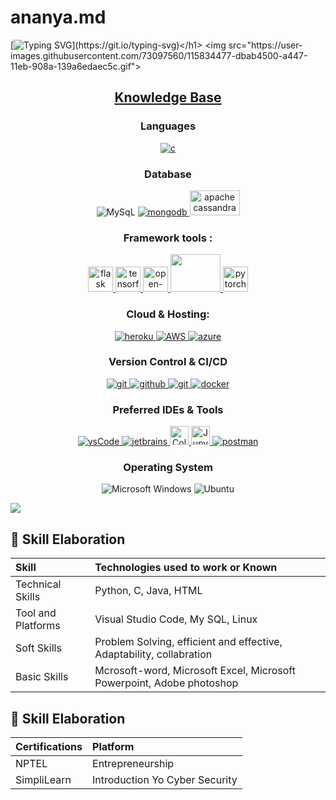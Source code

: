 # ananya.md
[![Typing SVG](https://readme-typing-svg.herokuapp.com?font=Architects+Daughter&color=7AF79A&size=30&lines=It's+Ananya!;I'm+a+BCA+Student;a+passion+for+technology,)](https://git.io/typing-svg)</h1> 
 <img src="https://user-images.githubusercontent.com/73097560/115834477-dbab4500-a447-11eb-908a-139a6edaec5c.gif">
 
 <h2 align="center"><u><b>Knowledge Base</b></u></h2>
 
 <h3 align="center">Languages</h3>
<p align="center">
  <a href="https://https://www.python.org//" target="_blank"> 
    <img src="https://img.shields.io/badge/Python-3776AB?style=for-the-badge&logo=python&logoColor=white"
      alt="c"/>
  </a>

  </a>
  <!--   <a href="https://www.w3.org/html/" target="_blank"> 
    <img src="https://img.shields.io/badge/html-E34F26.svg?style=for-the-badge&logo=html5&logoColor=white"
      alt="html5"/> 
  </a>
  <a href="https://www.w3schools.com/css/" target="_blank">
    <img src="https://img.shields.io/badge/css-1572B6.svg?style=for-the-badge&logo=css3&logoColor=white"
      alt="css3"/> -->
</p>
  
  <h3 align="center">Database</h3>
<p align="center">
  
  <a target="_blank"> 
    <img src="https://img.shields.io/badge/MySQL-00000F?style=for-the-badge&logo=mysql&logoColor=white"
      alt="MySqL"/>
  </a>

  <a href="https://www.mongodb.com/" target="_blank"> 
    <img src="https://img.shields.io/badge/mongodb-47A248.svg?style=for-the-badge&logo=mongodb&logoColor=white"
      alt="mongodb"/> 
</a>
  
  <a href="https://cassandra.apache.org/" target="_blank"> 
    <img src="https://www.vectorlogo.zone/logos/apache_cassandra/apache_cassandra-ar21.svg" width="80" height="40"
      alt="apache cassandra"> 
</a>

</p>

<h3 align="center">Framework tools :</h3>
<p align="center"> 
 
  <a href="https://flask.palletsprojects.com/" target="_blank"> 
     <img src="https://www.vectorlogo.zone/logos/pocoo_flask/pocoo_flask-icon.svg" alt="flask" width="40" height="40">
  </a>
  
  <a href="https://scikit-learn.org/" target="_blank"> 
    <img src="https://upload.wikimedia.org/wikipedia/commons/0/05/Scikit_learn_logo_small.svg" alt="tensorfscikit-learn" width="40" height="40">
  </a>
  
  <a href="https://opencv.org/" target="_blank"> 
    <img src="https://www.vectorlogo.zone/logos/opencv/opencv-icon.svg" alt="open-cv" width="40" height="40">
  </a>
  
  
  
  <a href="https://www.tensorflow.org" target="_blank"> 
    <img src="https://www.vectorlogo.zone/logos/tensorflow/tensorflow-ar21.svg" width="80" height="60">
  </a>
  
<a href="https://pytorch.org/" target="_blank"> 
  <img src="https://www.vectorlogo.zone/logos/pytorch/pytorch-icon.svg" alt="pytorch" width="40" height="40">
  </a>
  
</p>

<h3 align="center">Cloud & Hosting:</h3>
<p align="center">
   <a href="https://heroku.com" target="_blank"> 
    <img src="https://img.shields.io/badge/heroku-430098.svg?style=for-the-badge&logo=heroku&logoColor=white"
      alt="heroku"/> 
  </a> 
  
   </a>
  <a href="https://aws.amazon.com/" target="_blank">
    <img src="https://img.shields.io/badge/Amazon_AWS-232F3E?style=for-the-badge&logo=amazon-aws&logoColor=white" alt="AWS"/>
  </a>
  
  <a href="https://azure.microsoft.com/en-in/" target="_blank">
    <img  src="https://img.shields.io/badge/Azure-0078D4?style=for-the-badge&logo=microsoftazure&logoColor=white" alt="azure"/> 
  </a>
  
</p>


<h3 align="center">Version Control & CI/CD</h3>
<p align="center">
  <a href="https://git-scm.com/" target="_blank">
    <img src="https://img.shields.io/badge/git-F05032.svg?style=for-the-badge&logo=git&logoColor=white"
      alt="git"/>
  </a>
  <a href="https://github.com/ELanza-48" target="_blank">
    <img src="https://img.shields.io/badge/github-181717.svg?style=for-the-badge&logo=github&logoColor=white" alt="github" />
  </a>
  <a href="https://gitlab.com/Elanza-48" target="_blank">
    <img src="https://img.shields.io/badge/gitlab-181717.svg?style=for-the-badge&logo=gitlab&logoColor=white"
      alt="git"/>
  </a>
    <a href="https://www.docker.com/" target="_blank">
    <img src="https://img.shields.io/badge/docker-2496ED.svg?style=for-the-badge&logo=docker&logoColor=white"
      alt="docker"/>
  </a>
  
</p>

<h3 align="center">Preferred IDEs  & Tools</h3>
<p align="center"> 
 
  <a href="https://code.visualstudio.com/" target="_blank">
    <img src="https://img.shields.io/badge/vscode-007ACC.svg?style=for-the-badge&logo=visualstudiocode&logoColor=white" alt="vsCode"/> 
  </a>
  <a href="https://www.jetbrains.com/" target="_blank">
    <img src="https://img.shields.io/badge/jetbrains%20IDE-000000.svg?style=for-the-badge&logo=jetbrains&logoColor=white" alt="jetbrains" />
  </a>
  <a href="https://colab.research.google.com/" target="_blank"> 
    <img src="https://img.shields.io/badge/Colab-00b56a.svg?logo=google-colab&logoColor=white" height="30" alt="Colab"/>
  </a>
  
  <a href="https://www.anaconda.com/" target="_blank"> 
    <img src="https://img.shields.io/badge/Jupyter%20-%23F37626.svg?logo=Jupyter&logoColor=white" alt="Jupyter" height="30"/>
  </a>
  
   <a href="https://postman.com" target="_blank"> 
    <img src="https://img.shields.io/badge/postman-FF6C37.svg?style=for-the-badge&logo=postman&logoColor=white" alt="postman"/>
  </a>
</p>


<h3 align="center">Operating System</h3>
<p align="center"> 
 
  <a  target="_blank">
    <img src="https://img.shields.io/badge/Windows-0078D6?style=for-the-badge&logo=windows&logoColor=white" alt="Microsoft Windows"/> 
  </a>
  
  <a target="_blank">
    <img src="https://img.shields.io/badge/Ubuntu-E95420?style=for-the-badge&logo=ubuntu&logoColor=white" alt="Ubuntu" />
  </a>

</p>
<img src="https://user-images.githubusercontent.com/73097560/115834477-dbab4500-a447-11eb-908a-139a6edaec5c.gif">

## :notebook_with_decorative_cover: Skill Elaboration

| Skill | Technologies used to work or Known | 
|:--|:------------|
| Technical Skills |  Python, C, Java, HTML |
|Tool and Platforms |  Visual Studio Code, My SQL, Linux  |
| Soft Skills |  Problem Solving,  efficient and effective,  Adaptability,  collabration  |
| Basic Skills |  Mcrosoft-word, Microsoft Excel, Microsoft Powerpoint, Adobe photoshop   |

## :notebook_with_decorative_cover: Skill Elaboration

| Certifications |   Platform                | 
|:--|:------------|
|  NPTEL   |  Entrepreneurship   |
|  SimpliLearn  |  Introduction Yo Cyber Security  |
